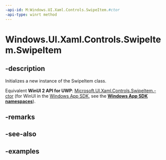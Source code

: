```yaml
---
-api-id: M:Windows.UI.Xaml.Controls.SwipeItem.#ctor
-api-type: winrt method
---
```


<!-- Method syntax.
public SwipeItem.SwipeItem()
-->

# Windows.UI.Xaml.Controls.SwipeItem.SwipeItem

## -description

Initializes a new instance of the SwipeItem class.

Equivalent **WinUI 2 API for UWP**: [Microsoft.UI.Xaml.Controls.SwipeItem.-ctor](/windows/winui/api/microsoft.ui.xaml.controls.swipeitem.-ctor) (for WinUI in the [Windows App SDK](/windows/apps/windows-app-sdk/), see the **[Windows App SDK namespaces](/windows/windows-app-sdk/api/winrt/)**).

## -remarks

## -see-also

## -examples

